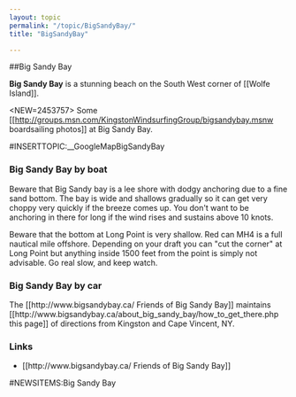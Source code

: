 ```yaml
---
layout: topic
permalink: "/topic/BigSandyBay/"
title: "BigSandyBay"

---
```


##Big Sandy Bay

<b>Big Sandy Bay</b> is a stunning beach on the South West corner of [[Wolfe Island]].

<NEW=2453757>  Some [[http://groups.msn.com/KingstonWindsurfingGroup/bigsandybay.msnw boardsailing photos]] at Big Sandy Bay.

#INSERTTOPIC:__GoogleMapBigSandyBay

<h3>Big Sandy Bay by boat</h3>
Beware that Big Sandy bay is a lee shore with dodgy anchoring due to a fine sand bottom.  The bay is wide and shallows gradually so it can get very choppy very quickly if the breeze comes up.  You don't want to be anchoring in there for long if the wind rises and sustains above 10 knots.

Beware that the bottom at Long Point is very shallow.  Red can MH4 is a full nautical mile offshore.  Depending on your draft you can "cut the corner" at Long Point but anything inside 1500 feet from the point is simply not advisable.  Go real slow, and keep watch.

<h3>Big Sandy Bay by car</h3>
The [[http://www.bigsandybay.ca/ Friends of Big Sandy Bay]] maintains [[http://www.bigsandybay.ca/about_big_sandy_bay/how_to_get_there.php this page]] of directions from Kingston and Cape Vincent, NY.

<h3>Links</h3>
<ul>
<li>[[http://www.bigsandybay.ca/ Friends of Big Sandy Bay]]
</ul>

#NEWSITEMS:Big Sandy Bay



